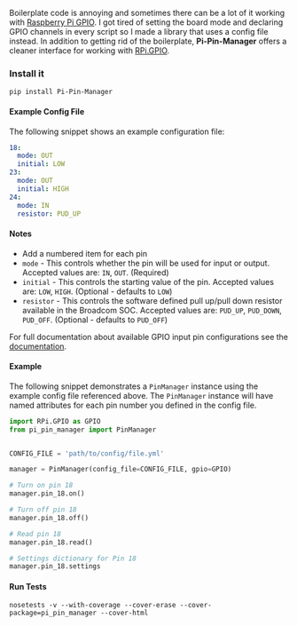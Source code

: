 Boilerplate code is annoying and sometimes there can be a lot of it working with [Raspberry Pi GPIO](https://pypi.python.org/pypi/RPi.GPIO). I got tired of setting the board mode and declaring GPIO channels in every script so I made a library that uses a config file instead. In addition to getting rid of the boilerplate, **Pi-Pin-Manager** offers a cleaner interface for working with [RPi.GPIO](https://pypi.python.org/pypi/RPi.GPIO).


### Install it

```
pip install Pi-Pin-Manager
```

#### Example Config File

The following snippet shows an example configuration file:

```yaml
18:
  mode: OUT
  initial: LOW
23:
  mode: OUT
  initial: HIGH
24:  
  mode: IN
  resistor: PUD_UP
```


#### Notes

* Add a numbered item for each pin
* `mode` - This controls whether the pin will be used for input or output. Accepted values are: `IN`, `OUT`. (Required)
* `initial` - This controls the starting value of the pin. Accepted values are: `LOW`, `HIGH`. (Optional - defaults to `LOW`)
* `resistor` - This controls the software defined pull up/pull down resistor available in the Broadcom SOC. Accepted values are: `PUD_UP`, `PUD_DOWN`, `PUD_OFF`. (Optional - defaults to `PUD_OFF`)

For full documentation about available GPIO input pin configurations see the [documentation](http://sourceforge.net/p/raspberry-gpio-python/wiki/Examples/).


#### Example

The following snippet demonstrates a `PinManager` instance using the example config file referenced above. The `PinManager` instance will have named attributes for each pin number you defined in the config file.

```python
import RPi.GPIO as GPIO
from pi_pin_manager import PinManager


CONFIG_FILE = 'path/to/config/file.yml'

manager = PinManager(config_file=CONFIG_FILE, gpio=GPIO)

# Turn on pin 18
manager.pin_18.on()

# Turn off pin 18
manager.pin_18.off()

# Read pin 18
manager.pin_18.read()

# Settings dictionary for Pin 18
manager.pin_18.settings
```


#### Run Tests

```
nosetests -v --with-coverage --cover-erase --cover-package=pi_pin_manager --cover-html
```
